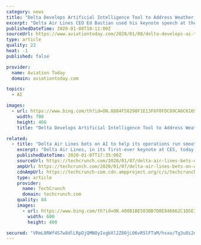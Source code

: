 ```yaml
---
category: news
title: "Delta Develops Artificial Intelligence Tool to Address Weather Disruption, Improve Flight Operations"
excerpt: "Delta Air Lines CEO Ed Bastian used his keynote speech at the annual Consumer Electronics Show to discuss a new 2020s operational structure for the international carrier that will be driven by the use of a new artificial intelligence (AI) machine learning tool. Under development at Delta’s operations and customer center in Atlanta ..."
publishedDateTime: 2020-01-08T10:11:00Z
sourceUrl: https://www.aviationtoday.com/2020/01/08/delta-develops-ai-tool-address-weather-disruption-improve-flight-operations/
type: article
quality: 22
heat: -1
published: false

provider:
  name: Aviation Today
  domain: aviationtoday.com

topics:
  - AI

images:
  - url: https://www.bing.com/th?id=ON.8884F58298F1E13F6F0FDC09CA6C6169
    width: 700
    height: 466
    title: "Delta Develops Artificial Intelligence Tool to Address Weather Disruption, Improve Flight Operations"

related:
  - title: "Delta Air Lines bets on AI to help its operations run smoothly in bad weather"
    excerpt: "Delta Air Lines, in its first-ever keynote at CES, today announced a new AI-driven system that will help it make smarter decisions when the weather turns tough and its finely tuned operations get out of whack. In a first for the passenger airline industry, the company built a full-scale digital simulation of its operations that its new system ..."
    publishedDateTime: 2020-01-07T17:35:00Z
    sourceUrl: https://techcrunch.com/2020/01/07/delta-air-lines-bets-on-ai-to-help-its-operations-run-smoothly-in-bad-weather/
    ampUrl: https://techcrunch.com/2020/01/07/delta-air-lines-bets-on-ai-to-help-its-operations-run-smoothly-in-bad-weather/amp/
    cdnAmpUrl: https://techcrunch-com.cdn.ampproject.org/c/s/techcrunch.com/2020/01/07/delta-air-lines-bets-on-ai-to-help-its-operations-run-smoothly-in-bad-weather/amp/
    type: article
    provider:
      name: TechCrunch
      domain: techcrunch.com
    quality: 84
    images:
      - url: https://www.bing.com/th?id=ON.40081BE503BB7D0E846662C1D5E3527F
        width: 600
        height: 400

secured: "VRmL8RWf4S7w8dlLRpDjQMNOyIxgbXl2Z8OjL06vR5lFTaM/hsxo/Tg3uOi2dTXTHnGROeAUzsjwzi8yppg88RytMy41K0Cmf2uELObsiYRfqnRplEAlhbTUhOhcEKfAgtbm3JsaqBGO9T5ZeDv13fIASfG0oZfE8bbRJ+S9phUtATNvohRF+7m7jFh7M98jQ9vGHcXIfuOX5TBLgGX85NLQilXznY8wwiieV7gZOz7fdbrtlfnO4Kkl9fh6Lmb4pcVFfujcYlcCz8jLIP7TaA==;YhMDstO/fKB8Kj/H0Gbr1w=="
---
```


